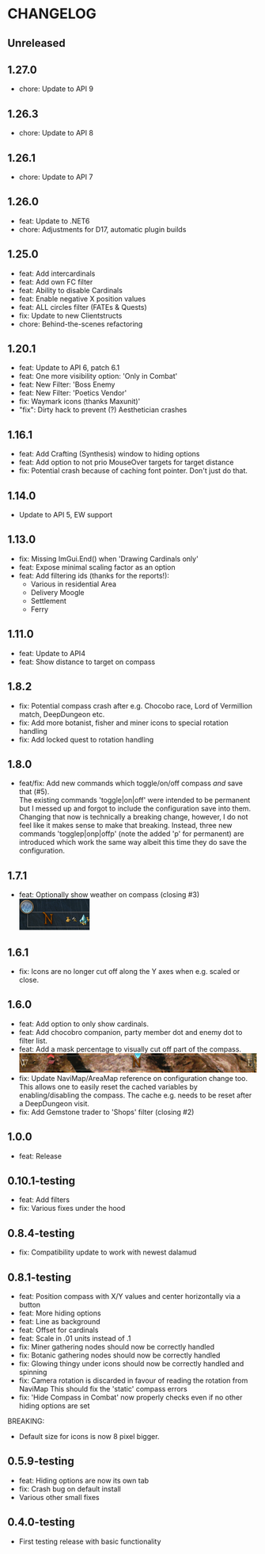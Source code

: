 ﻿# CHANGELOG

## Unreleased

## 1.27.0

- chore: Update to API 9

## 1.26.3

- chore: Update to API 8

## 1.26.1

- chore: Update to API 7

## 1.26.0

- feat: Update to .NET6
- chore: Adjustments for D17, automatic plugin builds

## 1.25.0

- feat: Add intercardinals
- feat: Add own FC filter
- feat: Ability to disable Cardinals
- feat: Enable negative X position values
- feat: ALL circles filter (FATEs & Quests)
- fix: Update to new Clientstructs
- chore: Behind-the-scenes refactoring

## 1.20.1

- feat: Update to API 6, patch 6.1
- feat: One more visibility option: 'Only in Combat'
- feat: New Filter: 'Boss Enemy
- feat: New Filter: 'Poetics Vendor'
- fix: Waymark icons (thanks Maxunit)'
- "fix": Dirty hack to prevent (?) Aesthetician crashes

## 1.16.1

- feat: Add Crafting (Synthesis) window to hiding options
- feat: Add option to not prio MouseOver targets for target distance
- fix: Potential crash because of caching font pointer. Don't just do that.

## 1.14.0

- Update to API 5, EW support

## 1.13.0

- fix: Missing ImGui.End() when 'Drawing Cardinals only'
- feat: Expose minimal scaling factor as an option
- feat: Add filtering ids (thanks for the reports!):
    - Various in residential Area
    - Delivery Moogle
    - Settlement
    - Ferry

## 1.11.0

- feat: Update to API4
- feat: Show distance to target on compass

## 1.8.2

- fix: Potential compass crash after e.g. Chocobo race, Lord of Vermillion match, DeepDungeon etc.
- fix: Add more botanist, fisher and miner icons to special rotation handling
- fix: Add locked quest to rotation handling

## 1.8.0

- feat/fix: Add new commands which toggle/on/off compass _and_ save that (#5).  
  The existing commands 'toggle|on|off' were intended to be permanent but I messed up and forgot
  to include the configuration save into them. Changing that now is technically a breaking change, however,
  I do not feel like it makes sense to make that breaking. Instead, three new commands 'togglep|onp|offp'
  (note the added 'p' for permanent)
  are introduced which work the same way albeit this time they do save the configuration.

## 1.7.1

- feat: Optionally show weather on compass (closing #3)  
  ![](docs/weather_icon.png)

## 1.6.1

- fix: Icons are no longer cut off along the Y axes when e.g. scaled or close.

## 1.6.0

- feat: Add option to only show cardinals.
- feat: Add chocobro companion, party member dot and enemy dot to filter list.
- feat: Add a mask percentage to visually cut off part of the compass.
  ![](docs/compass_mask_50.png)
- fix: Update NaviMap/AreaMap reference on configuration change too.
  This allows one to easily reset the cached variables by enabling/disabling the compass.
  The cache e.g. needs to be reset after a DeepDungeon visit.
- fix: Add Gemstone trader to 'Shops' filter (closing #2)

## 1.0.0

- feat: Release

## 0.10.1-testing

- feat: Add filters
- fix: Various fixes under the hood

## 0.8.4-testing

- fix: Compatibility update to work with newest dalamud

## 0.8.1-testing

- feat: Position compass with X/Y values and center horizontally via a button
- feat: More hiding options
- feat: Line as background
- feat: Offset for cardinals
- feat: Scale in .01 units instead of .1
- fix: Miner gathering nodes should now be correctly handled
- fix: Botanic gathering nodes should now be correctly handled
- fix: Glowing thingy under icons should now be correctly handled and spinning
- fix: Camera rotation is discarded in favour of reading the rotation from NaviMap
  This should fix the 'static' compass errors
- fix: 'Hide Compass in Combat' now properly checks even if no other hiding options are set

BREAKING:

- Default size for icons is now 8 pixel bigger.

## 0.5.9-testing

- feat: Hiding options are now its own tab
- fix: Crash bug on default install
- Various other small fixes

## 0.4.0-testing

- First testing release with basic functionality